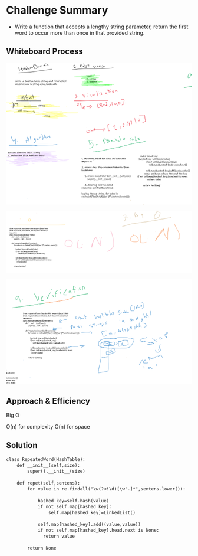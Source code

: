 # Challenge Summary

- Write a function that accepts a lengthy string parameter, return the first word to occur more than once in that provided string.

## Whiteboard Process


![Repeated_Word](/challenges/repeated-word/repeated_word_1.PNG)

![Repeated_Word](/challenges/repeated-word/repeated_word_2.PNG)

![Repeated_Word](/challenges/repeated-word/repeated_word_3.PNG)

## Approach & Efficiency
Big O

O(n) for complexity
O(n) for space

## Solution

```
class RepeatedWord(HashTable):
    def __init__(self,size):
        super().__init__(size)

    def repet(self,sentens):
        for value in re.findall("\w(?<!\d)[\w'-]*",sentens.lower()):
            
            hashed_key=self.hash(value)
            if not self.map[hashed_key]:
                self.map[hashed_key]=LinkedList()           
            
            self.map[hashed_key].add((value,value))           
            if not self.map[hashed_key].head.next is None:
              return value
              
        return None
```